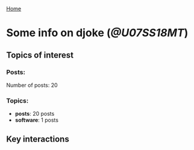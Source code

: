 [Home](https://kelu124.github.io/echommunity/)

# Some info on __djoke__ (_@U07SS18MT_)


## Topics of interest

### Posts: 

Number of posts: 20

### Topics:

* __posts__: 20 posts
* __software__: 1 posts

## Key interactions 


